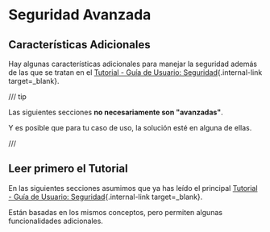 # Seguridad Avanzada

## Características Adicionales

Hay algunas características adicionales para manejar la seguridad además de las que se tratan en el [Tutorial - Guía de Usuario: Seguridad](../../tutorial/security/index.md){.internal-link target=_blank}.

/// tip

Las siguientes secciones **no necesariamente son "avanzadas"**.

Y es posible que para tu caso de uso, la solución esté en alguna de ellas.

///

## Leer primero el Tutorial

En las siguientes secciones asumimos que ya has leído el principal [Tutorial - Guía de Usuario: Seguridad](../../tutorial/security/index.md){.internal-link target=_blank}.

Están basadas en los mismos conceptos, pero permiten algunas funcionalidades adicionales.
